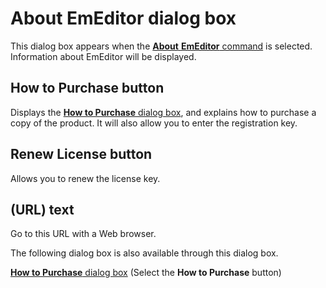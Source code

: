 # About EmEditor dialog box

This dialog box appears when the [**About** **EmEditor** command](../../cmd/help/app_about) is selected. Information about EmEditor will be
displayed.

## How to Purchase button

Displays the [**How to Purchase** dialog box](../opening/index),
and explains how to purchase a copy of the product. It will also allow you to
enter the registration key.

## Renew License button

Allows you to renew the license key.

## (URL) text

Go to this URL with a Web browser.

The following dialog box is also available through this dialog box.

<a href="../opening/index.html"><b>How to Purchase</b> dialog box</a> (Select the
**How to Purchase**
button)

